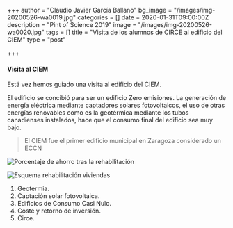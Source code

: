 +++
author = "Claudio Javier García Ballano"
bg_image = "/images/img-20200526-wa0019.jpg"
categories = []
date = 2020-01-31T09:00:00Z
description = "Pint of Science 2019"
image = "/images/img-20200526-wa0020.jpg"
tags = []
title = "Visita de los alumnos de CIRCE al edificio del CIEM"
type = "post"

+++
#### Visita al CIEM

Está vez hemos guiado una visita al edificio del CIEM.

El edificio se concibió para ser un edificio Zero emisiones. La generación de energía eléctrica mediante captadores solares fotovoltaicos, el uso de otras energías renovables como es la geotérmica mediante los tubos canadienses instalados, hace que el consumo final del edificio sea muy bajo.

> El CIEM fue el primer edificio municipal en Zaragoza considerado un ECCN

![Porcentaje de ahorro tras la rehabilitación](/images/pint19-1.jpg "Porcentaje de ahorro tras la rehabilitación")

![Esquema rehabilitación viviendas](/images/pint19-2.jpg "Esquema rehabilitación viviendas")

1. Geotermia.
2. Captación solar fotovoltaica.
3. Edificios de Consumo Casi Nulo.
4. Coste y retorno de inversión.
5. Circe.